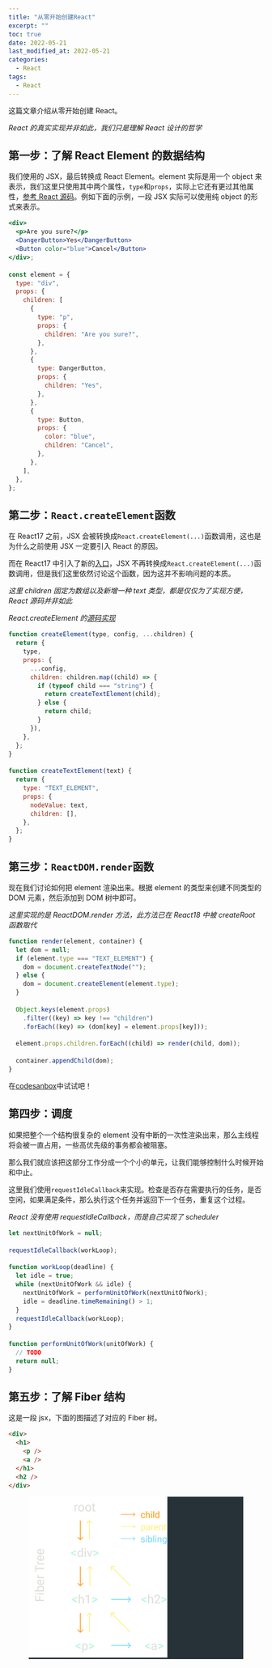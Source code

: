 ```yaml
---
title: "从零开始创建React"
excerpt: ""
toc: true
date: 2022-05-21
last_modified_at: 2022-05-21
categories:
  - React
tags:
  - React
---
```


这篇文章介绍从零开始创建 React。

_React 的真实实现并非如此，我们只是理解 React 设计的哲学_

## 第一步：了解 React Element 的数据结构

我们使用的 JSX，最后转换成 React Element。element 实际是用一个 object 来表示，我们这里只使用其中两个属性，`type`和`props`，实际上它还有更过其他属性，[参考 React 源码](https://github.com/facebook/react/blob/f4cc45ce962adc9f307690e1d5cfa28a288418eb/packages/react/src/ReactElement.js#L111)。例如下面的示例，一段 JSX 实际可以使用纯 object 的形式来表示。

```jsx
<div>
  <p>Are you sure?</p>
  <DangerButton>Yes</DangerButton>
  <Button color="blue">Cancel</Button>
</div>;

const element = {
  type: "div",
  props: {
    children: [
      {
        type: "p",
        props: {
          children: "Are you sure?",
        },
      },
      {
        type: DangerButton,
        props: {
          children: "Yes",
        },
      },
      {
        type: Button,
        props: {
          color: "blue",
          children: "Cancel",
        },
      },
    ],
  },
};
```

## 第二步：`React.createElement`函数

在 React17 之前，JSX 会被转换成`React.createElement(...)`函数调用，这也是为什么之前使用 JSX 一定要引入 React 的原因。

而在 React17 中引入了新的[入口](https://zh-hans.reactjs.org/blog/2020/09/22/introducing-the-new-jsx-transform.html)，JSX 不再转换成`React.createElement(...)`函数调用，但是我们这里依然讨论这个函数，因为这并不影响问题的本质。

_这里 children 固定为数组以及新增一种 text 类型，都是仅仅为了实现方便，React 源码并非如此_

_React.createElement 的[源码实现](https://github.com/facebook/react/blob/f4cc45ce962adc9f307690e1d5cfa28a288418eb/packages/react/src/ReactElement.js#L312)_

```js
function createElement(type, config, ...children) {
  return {
    type,
    props: {
      ...config,
      children: children.map((child) => {
        if (typeof child === "string") {
          return createTextElement(child);
        } else {
          return child;
        }
      }),
    },
  };
}

function createTextElement(text) {
  return {
    type: "TEXT_ELEMENT",
    props: {
      nodeValue: text,
      children: [],
    },
  };
}
```

## 第三步：`ReactDOM.render`函数

现在我们讨论如何把 element 渲染出来。根据 element 的类型来创建不同类型的 DOM 元素，然后添加到 DOM 树中即可。

_这里实现的是 ReactDOM.render 方法，此方法已在 React18 中被 createRoot 函数取代_

```js
function render(element, container) {
  let dom = null;
  if (element.type === "TEXT_ELEMENT") {
    dom = document.createTextNode("");
  } else {
    dom = document.createElement(element.type);
  }

  Object.keys(element.props)
    .filter((key) => key !== "children")
    .forEach((key) => (dom[key] = element.props[key]));

  element.props.children.forEach((child) => render(child, dom));

  container.appendChild(dom);
}
```

在[codesanbox](https://codesandbox.io/s/fakereact-ls247r?file=/src/index.js)中试试吧！

## 第四步：调度

如果把整个一个结构很复杂的 element 没有中断的一次性渲染出来，那么主线程将会被一直占用，一些高优先级的事务都会被阻塞。

那么我们就应该把这部分工作分成一个个小的单元，让我们能够控制什么时候开始和中止。

这里我们使用`requestIdleCallback`来实现。检查是否存在需要执行的任务，是否空闲，如果满足条件，那么执行这个任务并返回下一个任务，重复这个过程。

_React 没有使用 requestIdleCallback，而是自己实现了 scheduler_

```js
let nextUnitOfWork = null;

requestIdleCallback(workLoop);

function workLoop(deadline) {
  let idle = true;
  while (nextUnitOfWork && idle) {
    nextUnitOfWork = performUnitOfWork(nextUnitOfWork);
    idle = deadline.timeRemaining() > 1;
  }
  requestIdleCallback(workLoop);
}

function performUnitOfWork(unitOfWork) {
  // TODO
  return null;
}
```

## 第五步：了解 Fiber 结构

这是一段 jsx，下面的图描述了对应的 Fiber 树。

```html
<div>
  <h1>
    <p />
    <a />
  </h1>
  <h2 />
</div>
```

<figure style="background: #263238">
  <img src="/assets/images/fibertree.png">
</figure>

